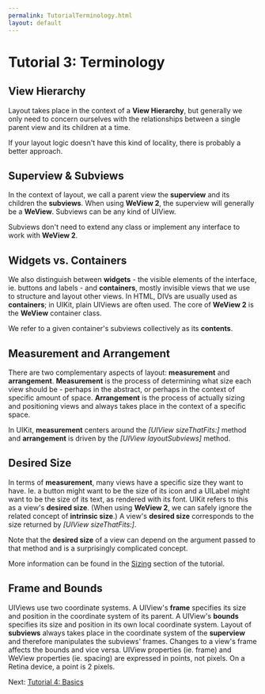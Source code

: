 ```yaml
---
permalink: TutorialTerminology.html
layout: default
---
```


# Tutorial 3: Terminology


<!-- TEMPLATE START -->

## View Hierarchy

Layout takes place in the context of a **View Hierarchy**, but generally we only need to concern ourselves with the relationships between a single parent view and its children at a time.  

If your layout logic doesn't have this kind of locality, there is probably a better approach.  

## Superview & Subviews

In the context of layout, we call a parent view the **superview** and its children the **subviews**.  When using **WeView 2**, the superview will generally be a **WeView**.  Subviews can be any kind of UIView.

Subviews don't need to extend any class or implement any interface to work with **WeView 2**.

## Widgets vs. Containers

We also distinguish between **widgets** - the visible elements of the interface, ie. buttons and labels - and **containers**, mostly invisible views that we use to structure and layout other views.  In HTML, DIVs are usually used as **containers**; in UIKit, plain UIViews are often used.  The core of **WeView 2** is the **WeView** container class.

We refer to a given container's subviews collectively as its **contents**.

## Measurement and Arrangement

There are two complementary aspects of layout: **measurement** and **arrangement**.  **Measurement** is the process of determining what size each view should be - perhaps in the abstract, or perhaps in the context of specific amount of space.  **Arrangement** is the process of actually sizing and positioning views and always takes place in the context of a specific space.  

In UIKit, **measurement** centers around the _\[UIView sizeThatFits:\]_ method and **arrangement** is driven by the _\[UIView layoutSubviews\]_ method.

## Desired Size

In terms of **measurement**, many views have a specific size they want to have.  Ie. a button might want to be the size of its icon and a UILabel might want to be the size of its text, as rendered with its font.  UIKit refers to this as a view's **desired size**.  (When using **WeView 2**, we can safely ignore the related concept of **intrinsic size**.)  A view's **desired size** corresponds to the size returned by _\[UIView sizeThatFits:\]_.  

Note that the **desired size** of a view can depend on the argument passed to that method and is a surprisingly complicated concept.  

More information can be found in the [Sizing](TutorialDesiredSize.html) section of the tutorial.

## Frame and Bounds

UIViews use two coordinate systems.  A UIView's **frame** specifies its size and position in the coordinate system of its parent.  A UIView's **bounds** specifies its size and position in its own local coordinate system.  Layout of **subviews** always takes place in the coordinate system of the **superview** and therefore manipulates the subviews' frames.  Changes to a view's frame affects the bounds and vice versa.  UIView properties (ie. frame) and WeView properties (ie. spacing) are expressed in points, not pixels. On a Retina device, a point is 2 pixels.

<!-- TEMPLATE END -->

<p class="nextLink">Next:  <a href="TutorialBasics.html">Tutorial 4: Basics</a></p>